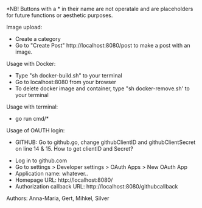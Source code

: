 *NB! Buttons with a * in their name are not operatale and are placeholders for future functions or aesthetic purposes.

Image upload:
* Create a category
* Go to "Create Post" http://localhost:8080/post to make a post with an image.

Usage with Docker:
* Type "sh docker-build.sh" to your terminal
* Go to localhost:8080 from your browser
* To delete docker image and container, type "sh docker-remove.sh' to your terminal

Usage with terminal:
* go run cmd/*

Usage of OAUTH login:
* GITHUB: 
Go to github.go, change githubClientID and githubClientSecret on line 14 & 15. How to get clientID and Secret? 
- Log in to github.com
- Go to settings > Developer settings > OAuth Apps > New OAuth App
- Application name: whatever..
- Homepage URL: http://localhost:8080/
- Authorization callback URL: http://localhost:8080/githubcallback

Authors: Anna-Maria, Gert, Mihkel, Silver
